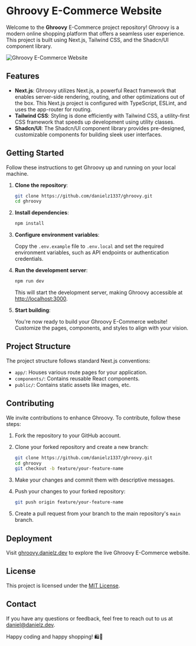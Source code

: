 # Ghroovy E-Commerce Website

Welcome to the **Ghroovy** E-Commerce project repository! Ghroovy is a modern online shopping platform that offers a
seamless user experience. This project is built using Next.js, Tailwind CSS, and the Shadcn/UI component library.

![Ghroovy E-Commerce Website](/screenshot.png)

## Features

- **Next.js**: Ghroovy utilizes Next.js, a powerful React framework that enables server-side rendering, routing, and
  other optimizations out of the box. This Next.js project is configured with TypeScript, ESLint, and uses the
  app-router for routing.
- **Tailwind CSS**: Styling is done efficiently with Tailwind CSS, a utility-first CSS framework that speeds up
  development using utility classes.
- **Shadcn/UI**: The Shadcn/UI component library provides pre-designed, customizable components for building sleek user
  interfaces.

## Getting Started

Follow these instructions to get Ghroovy up and running on your local machine.

1. **Clone the repository**:

   ```bash
   git clone https://github.com/danielz1337/ghroovy.git
   cd ghroovy
   ```

2. **Install dependencies**:

   ```bash
   npm install
   ```

3. **Configure environment variables**:

   Copy the `.env.example` file to `.env.local` and set the required environment variables, such as API endpoints or
   authentication credentials.

4. **Run the development server**:

   ```bash
   npm run dev
   ```

   This will start the development server, making Ghroovy accessible at [http://localhost:3000](http://localhost:3000).

5. **Start building**:

   You're now ready to build your Ghroovy E-Commerce website! Customize the pages, components, and styles to align with
   your vision.

## Project Structure

The project structure follows standard Next.js conventions:

- `app/`: Houses various route pages for your application.
- `components/`: Contains reusable React components.
- `public/`: Contains static assets like images, etc.

## Contributing

We invite contributions to enhance Ghroovy. To contribute, follow these steps:

1. Fork the repository to your GitHub account.

2. Clone your forked repository and create a new branch:

   ```bash
   git clone https://github.com/danielz1337/ghroovy.git
   cd ghroovy
   git checkout -b feature/your-feature-name
   ```

3. Make your changes and commit them with descriptive messages.

4. Push your changes to your forked repository:

   ```bash
   git push origin feature/your-feature-name
   ```

5. Create a pull request from your branch to the main repository's `main` branch.

## Deployment

Visit [ghroovy.danielz.dev](https://ghroovy.danielz.dev) to explore the live Ghroovy E-Commerce website.

## License

This project is licensed under the [MIT License](/LICENSE).

## Contact

If you have any questions or feedback, feel free to reach out to us
at [daniel@danielz.dev](mailto:daniel@danielz.dev).

Happy coding and happy shopping! 🛍️🚀